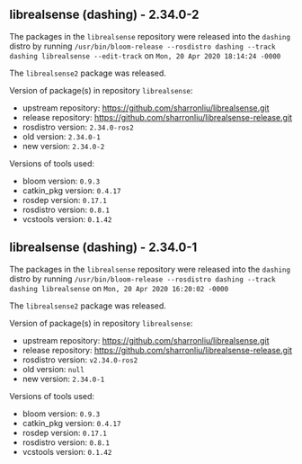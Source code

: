 ## librealsense (dashing) - 2.34.0-2

The packages in the `librealsense` repository were released into the `dashing` distro by running `/usr/bin/bloom-release --rosdistro dashing --track dashing librealsense --edit-track` on `Mon, 20 Apr 2020 18:14:24 -0000`

The `librealsense2` package was released.

Version of package(s) in repository `librealsense`:

- upstream repository: https://github.com/sharronliu/librealsense.git
- release repository: https://github.com/sharronliu/librealsense-release.git
- rosdistro version: `2.34.0-ros2`
- old version: `2.34.0-1`
- new version: `2.34.0-2`

Versions of tools used:

- bloom version: `0.9.3`
- catkin_pkg version: `0.4.17`
- rosdep version: `0.17.1`
- rosdistro version: `0.8.1`
- vcstools version: `0.1.42`


## librealsense (dashing) - 2.34.0-1

The packages in the `librealsense` repository were released into the `dashing` distro by running `/usr/bin/bloom-release --rosdistro dashing --track dashing librealsense` on `Mon, 20 Apr 2020 16:20:02 -0000`

The `librealsense2` package was released.

Version of package(s) in repository `librealsense`:

- upstream repository: https://github.com/sharronliu/librealsense.git
- release repository: https://github.com/sharronliu/librealsense-release.git
- rosdistro version: `v2.34.0-ros2`
- old version: `null`
- new version: `2.34.0-1`

Versions of tools used:

- bloom version: `0.9.3`
- catkin_pkg version: `0.4.17`
- rosdep version: `0.17.1`
- rosdistro version: `0.8.1`
- vcstools version: `0.1.42`


